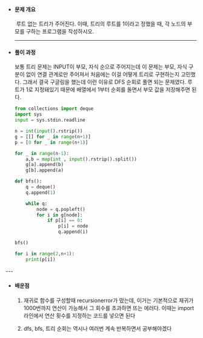 - #### 문제 개요
  
   루트 없는 트리가 주어진다. 이때, 트리의 루트를 1이라고 정했을 때, 각 노드의 부모를 구하는 프로그램을 작성하시오.
  
  ---

- #### 풀이 과정
  
  보통 트리 문제는 INPUT이 부모, 자식 순으로 주어지는데 이 문제는 부모, 자식 구분이 없이 연결 관계로만 주어져서 처음에는 이걸 어떻게 트리로 구현하는지 고민했다. 그래서 결국 구글링을 했는데 이런 이유로 DFS 순회로 풀면 되는 문제였다. 루트가 1로 지정돼있기 때문에 배열에서 1부터 순회를 돌면서 부모 값을 저장해주면 된다.
  
  ```python
  from collections import deque
  import sys
  input = sys.stdin.readline
  
  n = int(input().rstrip())
  g = [[] for _ in range(n+1)]
  p = [0 for _ in range(n+1)]
  
  for _ in range(n-1):
      a,b = map(int , input().rstrip().split())
      g[a].append(b)
      g[b].append(a)
  
  def bfs():
      q = deque()
      q.append(1)
  
      while q:
          node = q.popleft()
          for i in g[node]:
              if p[i] == 0:
                  p[i] = node
                  q.append(i)
  
  bfs()
  
  for i in range(2,n+1):
      print(p[i])
  ```
  
  

---    

- #### 배운점
  
  1. 재귀로 함수를 구성할때 recursionerror가 떴는데, 이거는 기본적으로 재귀가 1000번까지 연산이 가능해서 그 회수를 초과하면 뜨는 에러다. 이때는 import 라인에서 연산 횟수를 지정하는 코드를 넣으면 된다
  
  2. dfs, bfs, 트리 순회는 역시나 여러번 계속 반복하면서 공부해야겠다
